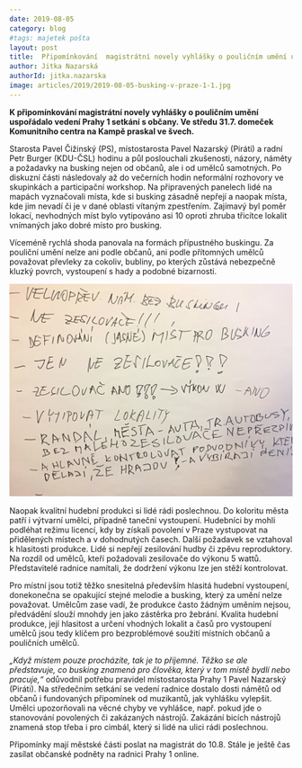 ```yaml
---
date: 2019-08-05
category: blog
#tags: majetek pošta
layout: post
title:  Připomínkování  magistrátní novely vyhlášky o pouličním umění uspořádalo vedení Prahy 1
author: Jitka Nazarská
authorId: jitka.nazarska
image: articles/2019/2019-08-05-busking-v-praze-1-1.jpg
---
```


**K připomínkování  magistrátní novely vyhlášky o pouličním umění uspořádalo vedení Prahy 1 setkání s občany. Ve středu 31.7. domeček Komunitního centra na Kampě praskal ve švech.**

Starosta Pavel Čižinský (PS), místostarosta Pavel Nazarský (Piráti) a radní Petr Burger (KDU-ČSL) hodinu a půl poslouchali zkušenosti, názory, náměty a požadavky na busking nejen od občanů, ale i od umělců samotných. Po diskuzní části následovaly až do večerních hodin neformální rozhovory ve skupinkách a participační workshop. Na připravených panelech lidé na mapách vyznačovali místa, kde si busking zásadně nepřejí a naopak místa, kde jim nevadí či je v dané oblasti vítaným zpestřením. Zajímavý byl poměr lokací, nevhodných míst bylo vytipováno asi 10 oproti zhruba třicítce lokalit vnímaných jako dobré místo pro busking.

Víceméně rychlá shoda panovala na formách přípustného buskingu. Za pouliční umění nelze ani podle občanů, ani podle přítomných umělců považovat převleky za cokoliv, bubliny, po kterých zůstává nebezpečně kluzký povrch, vystoupení s hady a podobné bizarnosti.

![Připomínkování  magistrátní novely vyhlášky o pouličním umění uspořádalo vedení Prahy 1](/assets/img/articles/2019/2019-08-05-busking-v-praze-1-2.jpg)

Naopak kvalitní hudební produkci si lidé rádi poslechnou. Do koloritu města patří i výtvarní umělci, případně taneční vystoupení. Hudebníci by mohli podléhat režimu licencí, kdy by získali povolení v Praze vystupovat na přidělených místech a v dohodnutých časech. Další požadavek se vztahoval k hlasitosti produkce. Lidé si nepřejí zesilování hudby či zpěvu reproduktory. Na rozdíl od umělců, kteří požadovali zesilovače do výkonu 5 wattů. Představitelé radnice namítali, že dodržení výkonu lze jen stěží kontrolovat.
 
Pro místní jsou totiž těžko snesitelná především hlasitá hudební vystoupení, donekonečna se opakující stejné melodie a busking, který za umění nelze považovat. Umělcům zase vadí, že produkce často žádným uměním nejsou, předvádění slouží mnohdy jen jako zástěrka pro žebrání. Kvalita hudební produkce, její hlasitost a určení vhodných lokalit a časů pro vystoupení umělců jsou tedy klíčem pro bezproblémové soužití místních občanů a pouličních umělců. 

*„Když místem pouze procházíte, tak je to příjemné. Těžko se ale představuje, co busking znamená pro člověka, který v tom místě bydlí nebo pracuje,“* odůvodnil potřebu pravidel místostarosta Prahy 1 Pavel Nazarský (Piráti). 
Na středečním setkání se vedení radnice dostalo dosti námětů od občanů i fundovaných připomínek od muzikantů, jak vyhlášku vylepšit. Umělci upozorňovali na věcné chyby ve vyhlášce, např. pokud jde o stanovování povolených či zakázaných nástrojů. Zakázání bicích nástrojů znamená stop třeba i pro cimbál, který si lidé na ulici rádi poslechnou.

Připomínky mají městské části poslat na magistrát do 10.8. Stále je ještě čas zasílat občanské podněty na radnici Prahy 1 online.



